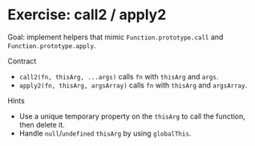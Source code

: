 # Exercise: call2 / apply2

Goal: implement helpers that mimic `Function.prototype.call` and `Function.prototype.apply`.

Contract
- `call2(fn, thisArg, ...args)` calls `fn` with `thisArg` and `args`.
- `apply2(fn, thisArg, argsArray)` calls `fn` with `thisArg` and `argsArray`.

Hints
- Use a unique temporary property on the `thisArg` to call the function, then delete it.
- Handle `null`/`undefined` `thisArg` by using `globalThis`.
